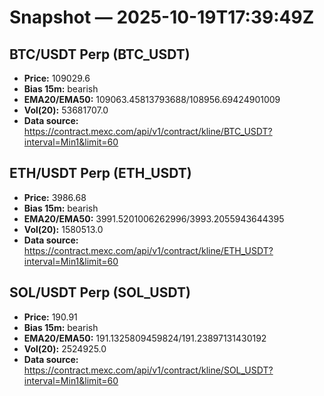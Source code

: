 # Snapshot — 2025-10-19T17:39:49Z

## BTC/USDT Perp (BTC_USDT)
- **Price:** 109029.6
- **Bias 15m:** bearish
- **EMA20/EMA50:** 109063.45813793688/108956.69424901009
- **Vol(20):** 53681707.0
- **Data source:** https://contract.mexc.com/api/v1/contract/kline/BTC_USDT?interval=Min1&limit=60

## ETH/USDT Perp (ETH_USDT)
- **Price:** 3986.68
- **Bias 15m:** bearish
- **EMA20/EMA50:** 3991.5201006262996/3993.2055943644395
- **Vol(20):** 1580513.0
- **Data source:** https://contract.mexc.com/api/v1/contract/kline/ETH_USDT?interval=Min1&limit=60

## SOL/USDT Perp (SOL_USDT)
- **Price:** 190.91
- **Bias 15m:** bearish
- **EMA20/EMA50:** 191.1325809459824/191.23897131430192
- **Vol(20):** 2524925.0
- **Data source:** https://contract.mexc.com/api/v1/contract/kline/SOL_USDT?interval=Min1&limit=60
